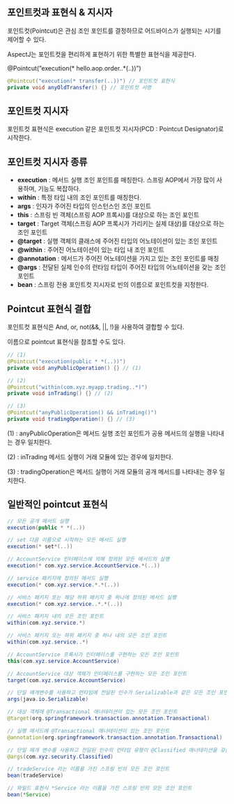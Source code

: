 ## 포인트컷과 표현식 & 지시자

포인트컷(Pointcut)은 관심 조인 포인트를 결정하므로 어드바이스가 실행되는 시기를 제어할 수 있다.

AspectJ는 포인트컷을 편리하게 표현하기 위한 특별한 표현식을 제공한다.

@Pointcut(”execution(* hello.aop.order..*(..))”)

```java
@Pointcut("execution(* transfer(..))") // 포인트컷 표현식
private void anyOldTransfer() {} // 포인트컷 서명
```

## 포인트컷 지시자

포인트컷 표현식은 execution 같은 포인트컷 지시자(PCD : Pointcut Designator)로 시작한다.

## **포인트컷 지시자 종류**

- **execution** : 메서드 실행 조인 포인트를 매칭한다. 스프링 AOP에서 가장 많이 사용하며, 기능도 복잡하다.
- **within** : 특정 타입 내의 조인 포인트를 매칭한다.
- **args** : 인자가 주어진 타입의 인스턴스인 조인 포인트
- **************this************** : 스프링 빈 객체(스프링 AOP 프록시)를 대상으로 하는 조인 포인트
- **************target************** : Target 객체(스프링 AOP 프록시가 가리키는 실제 대상)를 대상으로 하는 조인 포인트
- ******************@target****************** : 실행 객체의 클래스에 주어진 타입의 어노테이션이 있는 조인 포인트
- ****@within**** : 주어진 어노테이션이 있는 타입 내 조인 포인트
- ************************@annotation************************ : 메서드가 주어진 어노테이션을 가지고 있는 조인 포인트를 매칭
- **********@args********** : 전달된 실제 인수의 런타임 타입이 주어진 타입의 어노테이션을 갖는 조인 포인트
- **bean** : 스프링 전용 포인트컷 지시자로 빈의 이름으로 포인트컷을 지정한다.

## Pointcut 표현식 결합

포인트컷 표현식은 And, or, not(&&, ||, !)을 사용하여 결합할 수 있다.

이름으로 pointcut 표현식을 참조할 수도 있다.

```java
// (1)
@Pointcut("execution(public * *(..))")
private void anyPublicOperation() {} // (1)

// (2)
@Pointcut("within(com.xyz.myapp.trading..*)")
private void inTrading() {} // (2)

// (3)
@Pointcut("anyPublicOperation() && inTrading()")
private void tradingOperation() {} // (3)
```

(1) : anyPublicOperation은 메서드 실행 조인 포인트가 공용 메서드의 실행을 나타내는 경우 일치한다.

(2) : inTrading 메서드 실행이 거래 모듈에 있는 경우에 일치한다.

(3) : tradingOperation은 메서드 실행이 거래 모듈의 공개 메서드를 나타내는 경우 일치한다.

## 일반적인 pointcut 표현식

```java
// 모든 공개 메서드 실행
execution(public * *(..))

// set 다음 이름으로 시작하는 모든 메서드 실행
execution(* set*(..))

// AccountService 인터페이스에 의해 정의된 모든 메서드의 실행
execution(* com.xyz.service.AccountService.*(..))

// service 패키지에 정의된 메서드 실행
execution(* com.xyz.service.*.*(..))

// 서비스 패키지 또는 해당 하위 패키지 중 하나에 정의된 메서드 실행
execution(* com.xyz.service..*.*(..))

// 서비스 패키지 내의 모든 조인 포인트
within(com.xyz.service.*)

// 서비스 패키지 또는 하위 패키지 중 하나 내의 모든 조인 포인트
within(com.xyz.service..*)

// AccountService 프록시가 인터페이스를 구현하는 모든 조인 포인트
this(com.xyz.service.AccountService)

// AccountService 대상 객체가 인터페이스를 구현하는 모든 조인 포인트
target(com.xyz.service.AccountService)

// 단일 매개변수를 사용하고 런타임에 전달된 인수가 Serializable과 같은 모든 조인 포인트
args(java.io.Serializable)

// 대상 객체에 @Transactional 애너테이션이 있는 모든 조인 포인트
@target(org.springframework.transaction.annotation.Transactional)

// 실행 메서드에 @Transactional 애너테이션이 있는 조인 포인트
@annotation(org.springframework.transaction.annotation.Transactional)

// 단일 매개 변수를 사용하고 전달된 인수의 런타임 유형이 @Classified 애너테이션을 갖는 조인 포인트
@args(com.xyz.security.Classified)

// tradeService 라는 이름을 가진 스프링 빈의 모든 조인 포인트
bean(tradeService)

// 와일드 표현식 *Service 라는 이름을 가진 스프링 빈의 모든 조인 포인트
bean(*Service)
```